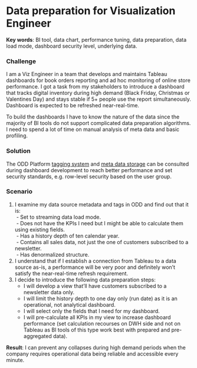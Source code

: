 # Data preparation for Visualization Engineer

**Key words**: BI tool, data chart, performance tuning, data preparation, data load mode,  dashboard security level, underlying data.
### Challenge
I am a Viz Engineer in a team that develops and maintains Tableau dashboards for book orders reporting and ad hoc monitoring of online store performance.
I got a task from my stakeholders to introduce a dashboard that tracks digital inventory during high demand (Black Friday, Christmas or Valentines Day) and stays stable if 5+ people use the report simultaneously. Dashboard is expected to be refreshed near-real-time. 

To build the dashboards I have to know the nature of the data since the majority of BI tools do not support complicated data preparation algorithms. I need to spend a lot of time on manual analysis of meta data and basic profiling.
### Solution
The ODD Platform [tagging system](Features.md#manual-object-tagging) and [meta data storage](Features.md#metadata-storage) can be consulted during dashboard development to reach better performance and set security standards, e.g. row-level security based on the user group.
### Scenario
1. I examine my data source metadata and tags in ODD and find out that it is: \
 - Set to streaming data load mode. \
 - Does not have the KPIs I need but I might be able to calculate them using existing fields. \
 - Has a history depth of ten calendar year. \
 - Contains all sales data, not just the one of customers subscribed to a newsletter. \
 - Has denormalized structure.
2. I understand that if I establish a connection from Tableau to a data source as-is, a performance will be very poor and definitely won’t satisfy the near-real-time refresh requirement.
3. I decide to introduce the following data preparation steps: 
    - I will develop a view that’ll have customers subscribed to a newsletter data only.
    - I will limit the history depth to one day only (run date) as it is an operational, not analytical dashboard.
   - I will select only the fields that I need for my dashboard.
   - I will pre-calculate all KPIs in my view to increase dashboard performance (set calculation recourses on DWH side and not on Tableau as BI tools of this type work best with prepared and pre-aggregated data).

**Result**: I can prevent any collapses during high demand periods when the company requires operational data being reliable and accessible every minute.
